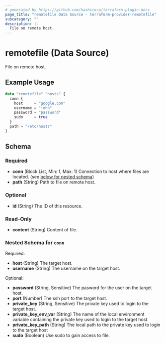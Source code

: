 ```yaml
---
# generated by https://github.com/hashicorp/terraform-plugin-docs
page_title: "remotefile Data Source - terraform-provider-remotefile"
subcategory: ""
description: |-
  File on remote host.
---
```


# remotefile (Data Source)

File on remote host.

## Example Usage

```terraform
data "remotefile" "hosts" {
  conn {
    host     = "google.com"
    username = "john"
    password = "password"
    sudo     = true
  }
  path = "/etc/hosts"
}
```

<!-- schema generated by tfplugindocs -->
## Schema

### Required

- **conn** (Block List, Min: 1, Max: 1) Connection to host where files are located. (see [below for nested schema](#nestedblock--conn))
- **path** (String) Path to file on remote host.

### Optional

- **id** (String) The ID of this resource.

### Read-Only

- **content** (String) Content of file.

<a id="nestedblock--conn"></a>
### Nested Schema for `conn`

Required:

- **host** (String) The target host.
- **username** (String) The username on the target host.

Optional:

- **password** (String, Sensitive) The pasword for the user on the target host.
- **port** (Number) The ssh port to the target host.
- **private_key** (String, Sensitive) The private key used to login to the target host.
- **private_key_env_var** (String) The name of the local environment variable containing the private key used to login to the target host.
- **private_key_path** (String) The local path to the private key used to login to the target host
- **sudo** (Boolean) Use sudo to gain access to file.


